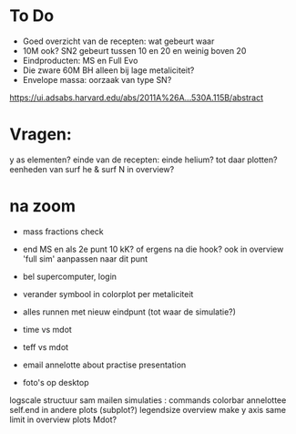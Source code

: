 # To Do

- Goed overzicht van de recepten: wat gebeurt waar
- 10M ook? SN2 gebeurt tussen 10 en 20 en weinig boven 20
- Eindproducten: MS en Full Evo
- Die zware 60M BH alleen bij lage metaliciteit?
- Envelope massa: oorzaak van type SN?


https://ui.adsabs.harvard.edu/abs/2011A%26A...530A.115B/abstract

# Vragen:

y as elementen?
einde van de recepten: einde helium? tot daar plotten?
eenheden van surf he & surf N in overview?

# na zoom

- mass fractions check
- end MS en als 2e punt 10 kK? of ergens na die hook? ook in overview 'full sim' aanpassen naar dit punt
- bel supercomputer, login
- verander symbool in colorplot per metaliciteit
- alles runnen met nieuw eindpunt (tot waar de simulatie?)

- time vs mdot
- teff vs mdot
- email annelotte about practise presentation
- foto's op desktop

logscale
structuur
sam mailen
simulaties : commands
colorbar
annelottee
self.end in andere plots (subplot?)
legendsize overview
make y axis same limit in overview plots Mdot?
